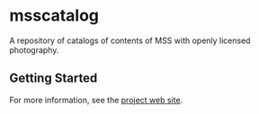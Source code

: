 # msscatalog #

A repository of catalogs of contents of MSS with openly licensed photography.


## Getting Started ##

For more information, see the [project web site](http://openpaleography.github.io/msscatalog/).